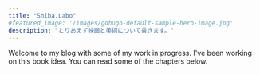 ```yaml
---
title: "Shiba.Labo"
#featured_image: '/images/gohugo-default-sample-hero-image.jpg'
description: "とりあえず映画と美術について書きます。"
---
```

Welcome to my blog with some of my work in progress. I've been working on this book idea. You can read some of the chapters below.
